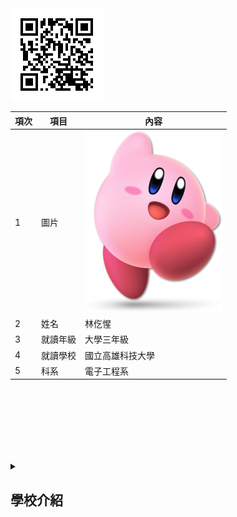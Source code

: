 <img src="QR.jpg">

|項次|項目|內容|
|---|---|---|
|1|圖片|<img src="Kirby.png">|
|2|姓名|林仡惺|
|3|就讀年級|大學三年級|
|4|就讀學校|國立高雄科技大學|
|5|科系|電子工程系|

<br><br><br><br><br><br>
<details>
<summary>

## 學校介紹

</summary>

<img src="NKUST.png">

國立高雄科技大學(簡稱高科大)係由國立高雄應用科技大學、國立高雄第一科技大學及國立高雄海洋科技大學於2018年2月1日合併成立之新大學，為全國規模最大之科技大學。

高科大目前共設有5個校區，分別為建工校區、燕巢校區、第一校區、楠梓校區及旗津校區，校地面積合計為216.1公頃，提供學生優質多元之學習環境。

建工校區/燕巢校區：原「國立高雄應用科技大學」，土地面積為119.5 公頃。建工校區位處高雄市三民區建工商圈，地點極佳、生活機能便利，設有工學院及電資學院。燕巢校區依山傍水，校園生態豐富，設有管理學院及人文社會學院。
第一校區：原「國立高雄第一科技大學」，校地橫跨高雄市燕巢區及楠梓區，土地面積為73.4公頃。第一校區又分設教學行政區及運動休憩區，以大學橋聯繫其間交通，幅員遼闊、校景優美，設有工學院、電機資訊學院、管理學院、財金學院及外語學院。
楠梓校區/旗津校區：原「國立高雄海洋科技大學」，土地面積為23.2 公頃。楠梓校區鄰近高雄捷運後勁站，交通便利，設有管理學院、水圈學院及海洋工程學院。旗津校區為船員訓練中心基地，擁有國內唯一之學校專屬碼頭，設有海事學院


觀看影片
<a href="https://www.youtube.com/watch?v=j7-xyy6JuK0" target="_blank">NKUST Jiangong Campus</a><br>
<a href="http://www.youtube.com/watch?feature=player_embedded&v=j7-xyy6JuK0" target="_blank"><img src="http://img.youtube.com/vi/j7-xyy6JuK0/0.jpg" 
alt="Never Gonna Give You Up" width="400" height="250" border="10" /></a>
<br>影片取自 youtube
</details>
